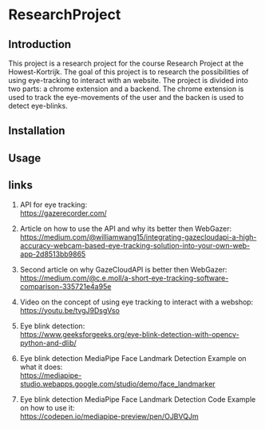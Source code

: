 # ResearchProject

## Introduction
This project is a research project for the course Research Project at the Howest-Kortrijk. The goal of this project is to research the possibilities of using eye-tracking to interact with an website. The project is divided into two parts: a chrome extension and a backend. The chrome extension is used to track the eye-movements of the user and the backen is used to detect eye-blinks.

## Installation


## Usage



## links
1) API for eye tracking: <br>
https://gazerecorder.com/

2) Article on how to use the API and why its better then WebGazer:<br>
https://medium.com/@williamwang15/integrating-gazecloudapi-a-high-accuracy-webcam-based-eye-tracking-solution-into-your-own-web-app-2d8513bb9865

3) Second article on why GazeCloudAPI is better then WebGazer:<br>
https://medium.com/@c.e.moll/a-short-eye-tracking-software-comparison-335721e4a95e

4) Video on the concept of using eye tracking to interact with a webshop:<br>
https://youtu.be/tvgJ9DsgVso

5) Eye blink detection:<br>
https://www.geeksforgeeks.org/eye-blink-detection-with-opencv-python-and-dlib/

6) Eye blink detection MediaPipe Face Landmark Detection Example on what it does:<br>
https://mediapipe-studio.webapps.google.com/studio/demo/face_landmarker

7) Eye blink detection MediaPipe Face Landmark Detection Code Example on how to use it:<br>
https://codepen.io/mediapipe-preview/pen/OJBVQJm